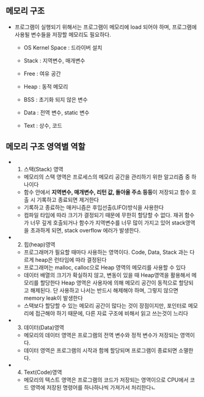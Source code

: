 ## 메모리 구조

* 프로그램이 실행되기 위해서는 프로그램이 메모리에 load 되어야 하며, 프로그램에 사용될 변수들을 저장할 메모리도 필요하다.

    * OS Kernel Space : 드라이버 설치

    * Stack : 지역변수, 매개변수
    
    * Free : 여유 공간
    
    * Heap : 동적 메모리

    * BSS : 초기화 되지 않은 변수

    * Data : 전역 변수, static 변수

    * Text : 상수, 코드

## 메모리 구조 영역별 역할

* 1. 스택(Stack) 영역 
    * 메모리의 스택 영역은 프로세스의 메모리 공간을 관리하기 위한 알고리즘 중 하나이다
    * 함수 안에서 **지역변수, 매개변수, 리턴 값, 돌아올 주소 등등**이 저장되고 함수 호출 시 기록하고 종료되면 제거한다
    * 기록하고 종료하는 매커니즘은 후입선출(LIFO)방식을 사용한다
    * 컴파일 타임에 따라 크기가 결정되기 때문에 무한히 할당할 수 없다. 재귀 함수가 너무 깊게 호출되거나 함수가 지역변수를 너무 많이 가지고 있어 stack영역을 초과하게 되면, stack overflow 에러가 발생한다.

* 2. 힙(heap)영역
    * 프로그래머가 필요할 때마다 사용하는 영역이다. Code, Data, Stack 과는 다르게 heap은 런타임에 따라 결정된다
    * 프로그래머는 malloc, calloc으로 Heap 영역의 메모리를 사용할 수 있다
    * 데이터 배열의 크기가 확실하지 않고, 변동이 있을 때 Heap영역을 활용해서 메모리를 할당한다 Heap 영역은 사용자에 의해 메모리 공간이 동적으로 할당되고 해제된다. 단 사용하고 나서는 반드시 해제해야 하며, 그렇지 않으면 memory leak이 발생한다
    * 스택보다 할당할 수 있는 메모리 공간이 많다는 것이 장점이지만, 포인터로 메모리에 접근해야 하기 때문에, 다른 자료 구조에 비해서 읽고 쓰는것이 느리다

* 3. 데이터(Data)영역 
    * 메모리의 데이터 영역은 프로그램의 전역 변수와 정적 변수가 저장되는 영역이다.
    * 데이터 영역은 프로그램의 시작과 함께 할당되며 프로그램이 종료되면 소멸한다.

* 4. Text(Code)영역
    * 메모리의 텍스트 영역은 프로그램의 코드가 저장되는 영역이으로 CPU에서 코드 영역에 저장된 명령어를 하나하나씩 가져가서 처리한다ㄴ
